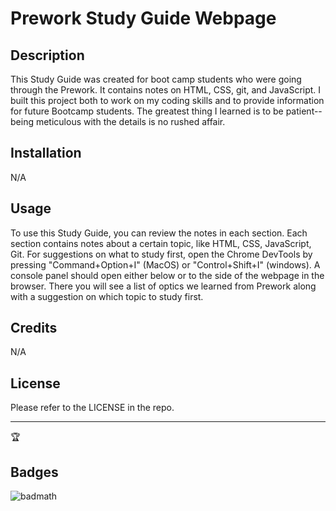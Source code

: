 # Prework Study Guide Webpage

## Description

This Study Guide was created for boot camp students who were going through the Prework.  It contains notes on HTML, CSS, git, and JavaScript.  I built this project both to work on my coding skills and to provide information for future Bootcamp students.  The greatest thing I learned is to be patient--being meticulous with the details is no rushed affair. 


## Installation

N/A

## Usage

To use this Study Guide, you can review the notes in each section.  Each section contains notes about a certain topic, like HTML, CSS, JavaScript, Git.  For suggestions on what to study first, open the Chrome DevTools by pressing "Command+Option+I" (MacOS) or "Control+Shift+I" (windows).  A console panel should open either below or to the side of the webpage in the browser.  There you will see a list of optics we learned from Prework along with a suggestion on which topic to study first. 

## Credits

N/A

## License

Please refer to the LICENSE in the repo.

---

🏆 

## Badges

![badmath](https://img.shields.io/github/languages/top/nielsenjared/badmath)

